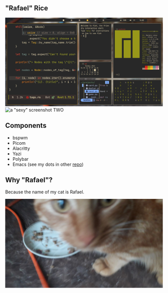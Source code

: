 "Rafael" Rice
---

![a "sexy" screenshot](./doc/screen1.jpg)
![a "sexy" screenshot TWO](./doc/screen2.jpg)

## Components

- bspwm
- Picom
- Alacritty
- Yazi
- Polybar
- Emacs (see my dots in other [repo](https://github.com/semenInRussia/emacs.el))

## Why "Rafael"?

Because the name of my cat is Rafael.

![a cat](./wallpapers/rafael.jpg)
